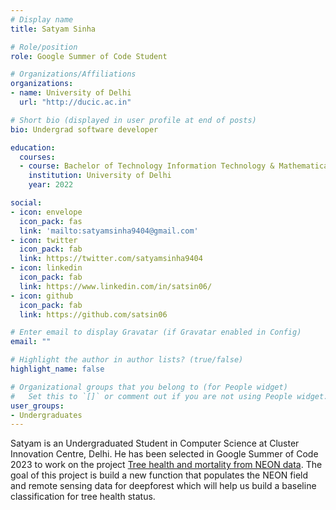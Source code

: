 ```yaml
---
# Display name
title: Satyam Sinha

# Role/position
role: Google Summer of Code Student

# Organizations/Affiliations
organizations:
- name: University of Delhi
  url: "http://ducic.ac.in"

# Short bio (displayed in user profile at end of posts)
bio: Undergrad software developer

education:
  courses:
  - course: Bachelor of Technology Information Technology & Mathematical Innovations
    institution: University of Delhi
    year: 2022

social:
- icon: envelope
  icon_pack: fas
  link: 'mailto:satyamsinha9404@gmail.com'
- icon: twitter
  icon_pack: fab
  link: https://twitter.com/satyamsinha9404
- icon: linkedin
  icon_pack: fab
  link: https://www.linkedin.com/in/satsin06/
- icon: github
  icon_pack: fab
  link: https://github.com/satsin06

# Enter email to display Gravatar (if Gravatar enabled in Config)
email: ""

# Highlight the author in author lists? (true/false)
highlight_name: false

# Organizational groups that you belong to (for People widget)
#   Set this to `[]` or comment out if you are not using People widget.
user_groups:
- Undergraduates
---
```


Satyam is an Undergraduated Student in Computer Science at Cluster Innovation Centre, Delhi. He has been selected in Google Summer of Code 2023 to work on the project [Tree health and mortality from NEON data](https://summerofcode.withgoogle.com/programs/2023/projects/HooCVkAe). The goal of this project is build a new function that populates the NEON field and remote sensing data for deepforest which will help us build a baseline classification for tree health status.
